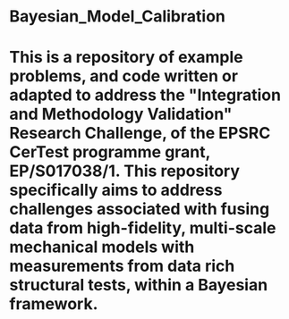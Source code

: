# Bayesian_Model_Calibration
# This is a repository of example problems, and code written or adapted to address the "Integration and Methodology Validation" Research Challenge, of the EPSRC CerTest programme grant, EP/S017038/1. This repository specifically aims to address challenges associated with fusing data from high-fidelity, multi-scale mechanical models with measurements from data rich structural tests, within a Bayesian framework.
